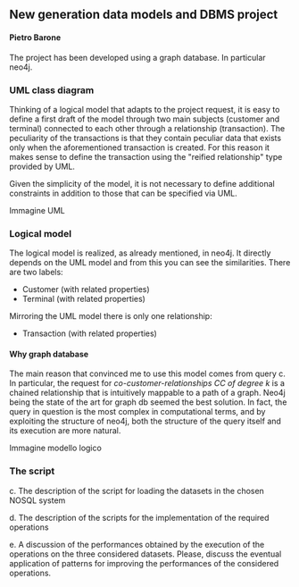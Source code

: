 ## New generation data models and DBMS project

#### Pietro Barone

The project has been developed using a graph database. In particular neo4j.

### UML class diagram

Thinking of a logical model that adapts to the project request, it is easy to define a first draft of the model through two main subjects (customer and terminal) connected to each other through a relationship (transaction). The peculiarity of the transactions is that they contain peculiar data that exists only when the aforementioned transaction is created. For this reason it makes sense to define the transaction using the "reified relationship" type provided by UML.

Given the simplicity of the model, it is not necessary to define additional constraints in addition to those that can be specified via UML.

Immagine UML

### Logical model

The logical model is realized, as already mentioned, in neo4j. It directly depends on the UML model and from this you can see the similarities.
There are two labels:

- Customer (with related properties)
- Terminal (with related properties)
  
Mirroring the UML model there is only one relationship:

- Transaction (with related properties)

#### Why graph database

The main reason that convinced me to use this model comes from query c.
In particular, the request for *co-customer-relationships CC of degree k* is a chained relationship that is intuitively mappable to a path of a graph. Neo4j being the state of the art for graph db seemed the best solution. In fact, the query in question is the most complex in computational terms, and by exploiting the structure of neo4j, both the structure of the query itself and its execution are more natural.

Immagine modello logico

### The script
c. The description of the script for loading the datasets in the chosen NOSQL system



d. The description of the scripts for the implementation of the required operations

e. A discussion of the performances obtained by the execution of the operations on the three considered datasets. Please, discuss the eventual application of patterns for improving the performances of the considered operations.
